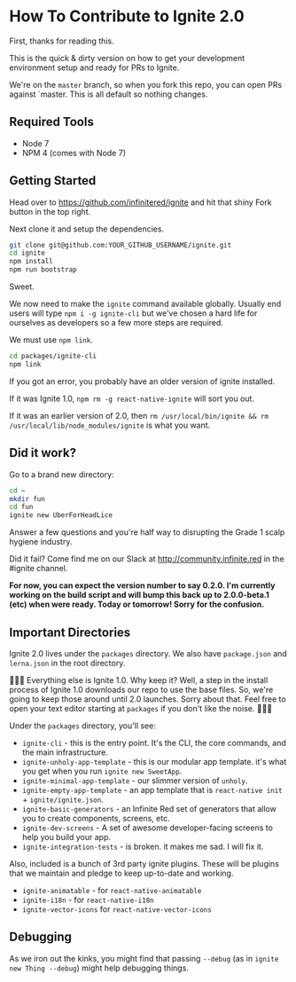 # How To Contribute to Ignite 2.0

First, thanks for reading this.

This is the quick & dirty version on how to get your development environment setup and ready for PRs to Ignite.

We're on the `master` branch, so when you fork this repo, you can open PRs against `master.  This is all default so nothing changes.

## Required Tools

* Node 7
* NPM 4 (comes with Node 7)

## Getting Started

Head over to https://github.com/infinitered/ignite and hit that shiny Fork button in the top right.

Next clone it and setup the dependencies.

```sh
git clone git@github.com:YOUR_GITHUB_USERNAME/ignite.git
cd ignite
npm install
npm run bootstrap
```

Sweet.

We now need to make the `ignite` command available globally.  Usually end users will type `npm i -g ignite-cli` but we've chosen a hard life for ourselves as developers so a few more steps are required.

We must use `npm link`.

```sh
cd packages/ignite-cli
npm link
```

If you got an error, you probably have an older version of ignite installed.

If it was Ignite 1.0, `npm rm -g react-native-ignite` will sort you out.

If it was an earlier version of 2.0, then `rm /usr/local/bin/ignite && rm /usr/local/lib/node_modules/ignite` is what you want.


## Did it work?

Go to a brand new directory:

```sh
cd ~
mkdir fun
cd fun
ignite new UberForHeadLice
```

Answer a few questions and you're half way to disrupting the Grade 1 scalp hygiene industry.

Did it fail?  Come find me on our Slack at http://community.infinite.red in the #ignite channel.

<strong>For now, you can expect the version number to say 0.2.0.  I'm currently working on the build script and will bump this back up to 2.0.0-beta.1 (etc) when were ready. Today or tomorrow!  Sorry for the confusion.</strong>


## Important Directories

Ignite 2.0 lives under the `packages` directory.  We also have `package.json` and `lerna.json` in the root directory.

:rotating_light::rotating_light::rotating_light: Everything else is Ignite 1.0.  Why keep it?  Well, a step in the install process of Ignite 1.0 downloads our repo to use the base files.  So, we're going to keep those around until 2.0 launches.  Sorry about that.  Feel free to open your text editor starting at `packages` if you don't like the noise. :rotating_light::rotating_light::rotating_light:

Under the `packages` directory, you'll see:

* `ignite-cli` - this is the entry point.  It's the CLI, the core commands, and the main infrastructure.
* `ignite-unholy-app-template` - this is our modular app template.  it's what you get when you run `ignite new SweetApp`.
* `ignite-minimal-app-template` - our slimmer version of `unholy`.
* `ignite-empty-app-template` - an app template that is `react-native init` + `ignite/ignite.json`.
* `ignite-basic-generators` - an Infinite Red set of generators that allow you to create components, screens, etc.
* `ignite-dev-screens` - A set of awesome developer-facing screens to help you build your app.
* `ignite-integration-tests` - is broken.  it makes me sad.  I will fix it.

Also, included is a bunch of 3rd party ignite plugins.  These will be plugins that we maintain and pledge to keep up-to-date and working.

* `ignite-animatable` - for `react-native-animatable`
* `ignite-i18n` - for `react-native-i18n`
* `ignite-vector-icons` for `react-native-vector-icons`

## Debugging

As we iron out the kinks, you might find that passing `--debug` (as in `ignite new Thing --debug`) might help debugging things.
